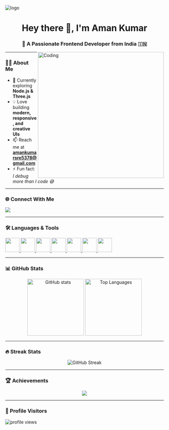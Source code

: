 <!-- Profile Banner -->
![logo](https://repository-images.githubusercontent.com/588181932/e36ec678-7984-4cdd-8e4c-a3932772ff8e)

<h1 align="center">Hey there 👋, I'm Aman Kumar</h1>
<h3 align="center">🚀 A Passionate Frontend Developer from India 🇮🇳</h3>

<img align="right" alt="Coding" width="400" src="https://cdn.dribbble.com/users/1162077/screenshots/3848914/programmer.gif">

---

### 👨‍💻 About Me  
- 🌱 Currently exploring **Node.js & Three.js**  
- 💡 Love building **modern, responsive, and creative UIs**  
- 📫 Reach me at **amankumarsre5378@gmail.com**  
- ⚡ Fun fact: *I debug more than I code 😅*  

---

### 🌐 Connect With Me  
<p align="left">
  <a href="https://www.linkedin.com/in/contact-aman-kumar/" target="blank">
    <img src="https://img.shields.io/badge/LinkedIn-%230A66C2.svg?&style=for-the-badge&logo=linkedin&logoColor=white" />
  </a>
</p>

---

### 🛠️ Languages & Tools  
<p align="left">
  <a href="https://www.w3schools.com/html/" target="_blank"> 
    <img src="https://skillicons.dev/icons?i=html" width="45"/> 
  </a>
  <a href="https://www.w3schools.com/css/" target="_blank"> 
    <img src="https://skillicons.dev/icons?i=css" width="45"/> 
  </a>
  <a href="https://developer.mozilla.org/en-US/docs/Web/JavaScript" target="_blank"> 
    <img src="https://skillicons.dev/icons?i=javascript" width="45"/> 
  </a>
  <a href="https://reactjs.org/" target="_blank"> 
    <img src="https://skillicons.dev/icons?i=react" width="45"/> 
  </a>
  <a href="https://tailwindcss.com/" target="_blank"> 
    <img src="https://skillicons.dev/icons?i=tailwind" width="45"/> 
  </a>
  <a href="https://nodejs.org/" target="_blank"> 
    <img src="https://skillicons.dev/icons?i=nodejs" width="45"/> 
  </a>
  <a href="https://threejs.org/" target="_blank"> 
    <img src="https://skillicons.dev/icons?i=threejs" width="45"/> 
  </a>
</p>

---

### 📊 GitHub Stats  
<p align="center">
  <img src="https://github-readme-stats.vercel.app/api?username=githubamankumar&show_icons=true&theme=radical" alt="GitHub stats" height="180"/>
  <img src="https://github-readme-stats.vercel.app/api/top-langs?username=githubamankumar&show_icons=true&locale=en&layout=compact&theme=radical" alt="Top Languages" height="180"/>
</p>

---

### 🔥 Streak Stats  
<p align="center">
  <img src="https://github-readme-streak-stats.herokuapp.com/?user=githubamankumar&theme=radical" alt="GitHub Streak"/>
</p>

---

### 🏆 Achievements  
<p align="center">
  <img src="https://github-contributor-stats.vercel.app/api?username=githubamankumar&limit=5&theme=onedark&combine_all_yearly_contributions=true" />
</p>

---

### 👀 Profile Visitors  
<p align="left">
  <img src="https://komarev.com/ghpvc/?username=githubamankumar&label=Profile%20views&color=blueviolet&style=for-the-badge" alt="profile views" />
</p>
